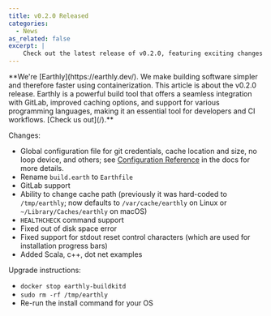 ```yaml
---
title: v0.2.0 Released
categories:
  - News
as_related: false
excerpt: |
    Check out the latest release of v0.2.0, featuring exciting changes like a global configuration file, GitLab support, and examples in Scala, C++, and .NET. Upgrade now to discover the improved features and fixes in this markdown post.
---
```

<!--sgpt-->**We're [Earthly](https://earthly.dev/). We make building software simpler and therefore faster using containerization. This article is about the v0.2.0 release. Earthly is a powerful build tool that offers a seamless integration with GitLab, improved caching options, and support for various programming languages, making it an essential tool for developers and CI workflows. [Check us out](/).**

Changes:

- Global configuration file for git credentials, cache location and size, no loop device, and others; see [Configuration Reference](https://docs.earthly.dev/earth-config) in the docs for more details.
- Rename `build.earth` to `Earthfile`
- GitLab support
- Ability to change cache path (previously it was hard-coded to `/tmp/earthly`; now defaults to `/var/cache/earthly` on Linux or `~/Library/Caches/earthly` on macOS)
- `HEALTHCHECK` command support
- Fixed out of disk space error
- Fixed support for stdout reset control characters (which are used for installation progress bars)
- Added Scala, c++, dot net examples

Upgrade instructions:

- `docker stop earthly-buildkitd`
- `sudo rm -rf /tmp/earthly`
- Re-run the install command for your OS